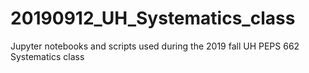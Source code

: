 # 20190912_UH_Systematics_class
Jupyter notebooks and scripts used during the 2019 fall UH PEPS 662 Systematics class
